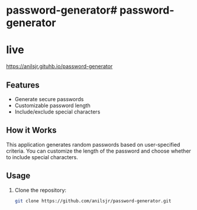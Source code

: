 # password-generator# password-generator
# live
https://anilsjr.gituhb.io/password-generator
## Features
- Generate secure passwords
- Customizable password length
- Include/exclude special characters

## How it Works
This application generates random passwords based on user-specified criteria. You can customize the length of the password and choose whether to include special characters.

## Usage
1. Clone the repository:
   ```bash
   git clone https://github.com/anilsjr/password-generator.git

